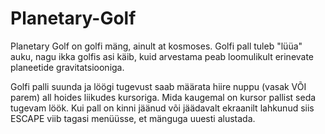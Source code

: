 # Planetary-Golf

Planetary Golf on golfi mäng, ainult at kosmoses. Golfi pall tuleb "lüüa" auku, nagu ikka golfis asi käib, kuid arvestama peab loomulikult erinevate planeetide gravitatsiooniga.

Golfi palli suunda ja löögi tugevust saab määrata hiire nuppu (vasak VÕI parem) all hoides liikudes kursoriga. Mida kaugemal on kursor pallist seda tugevam löök.
Kui pall on kinni jäänud või jäädavalt ekraanilt lahkunud siis ESCAPE viib tagasi menüüsse, et mänguga uuesti alustada.

